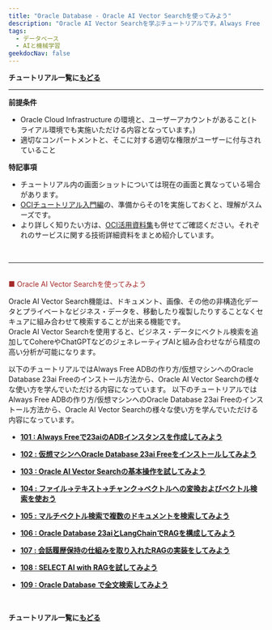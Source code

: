 ```yaml
---
title: "Oracle Database - Oracle AI Vector Searchを使ってみよう"
description: "Oracle AI Vector Searchを学ぶチュートリアルです。Always Free ADBの作成から、様々な使い方までを一通り体験します。"
tags: 
  - データベース
  - AIと機械学習
geekdocNav: false
---
```


**チュートリアル一覧に[もどる](/ocitutorials/)**
<br/>

----
**前提条件**  
+ Oracle Cloud Infrastructure の環境と、ユーザーアカウントがあること(トライアル環境でも実施いただける内容となっています。)
+ 適切なコンパートメントと、そこに対する適切な権限がユーザーに付与されていること

**特記事項**  
+ チュートリアル内の画面ショットについては現在の画面と異なっている場合があります。
+ [OCIチュートリアル入門編](/ocitutorials/beginners/)の、準備からその1を実施しておくと、理解がスムーズです。  
+ より詳しく知りたい方は、[OCI活用資料集](https://oracle-japan.github.io/ocidocs/services/database/)も併せてご確認ください。それぞれのサービスに関する技術詳細資料をまとめ紹介しています。
<br/>

----

<br/>
<span style="color: brown; ">■ Oracle AI Vector Searchを使ってみよう</span>

Oracle AI Vector Search機能は、ドキュメント、画像、その他の非構造化データとプライベートなビジネス・データを、移動したり複製したりすることなくセキュアに組み合わせて検索することが出来る機能です。
<br/>
Oracle AI Vector Searchを使用すると、ビジネス・データにベクトル検索を追加してCohereやChatGPTなどのジェネレーティブAIと組み合わせながら精度の高い分析が可能になります。
<br/>

以下のチュートリアルではAlways Free ADBの作り方/仮想マシンへのOracle Database 23ai Freeのインストール方法から、Oracle AI Vector Searchの様々な使い方を学んでいただける内容になっています。
以下のチュートリアルではAlways Free ADBの作り方/仮想マシンへのOracle Database 23ai Freeのインストール方法から、Oracle AI Vector Searchの様々な使い方を学んでいただける内容になっています。
<br/>

+ **[101 : Always Freeで23aiのADBインスタンスを作成してみよう](./ai-vector101-always-free-adb/)**   

+ **[102 : 仮想マシンへOracle Database 23ai Freeをインストールしてみよう](./ai-vector102-23aifree-install/)**   

+ **[103 : Oracle AI Vector Searchの基本操作を試してみよう](./ai-vector103-basics/)**

+ **[104 : ファイル→テキスト→チャンク→ベクトルへの変換およびベクトル検索を使おう](./ai-vector104-file-to-embedding/)** 

+ **[105 : マルチベクトル検索で複数のドキュメントを検索してみよう](./ai-vector105-multi-vector-search/)**

+ **[106 : Oracle Database 23aiとLangChainでRAGを構成してみよう](./ai-vector106-23ai-langchain-rag/)**

+ **[107 : 会話履歴保持の仕組みを取り入れたRAGの実装をしてみよう](./ai-vector107-rag-chat-history/)**

+ **[108 : SELECT AI with RAGを試してみよう](./ai-vector108-select-ai-with-rag/)**

+ **[109 : Oracle Database で全文検索してみよう](./ai-vector109-oracletext/)**

<br/>

**チュートリアル一覧に[もどる](/ocitutorials/)**
<br/>